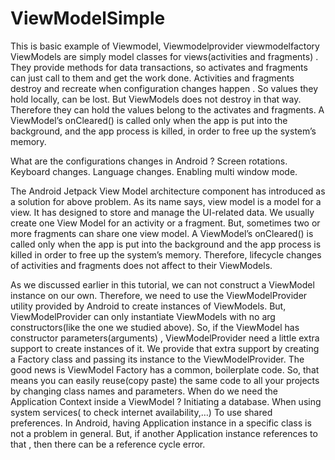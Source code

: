# ViewModelSimple

This is basic example of Viewmodel,
Viewmodelprovider
viewmodelfactory
ViewModels are simply model classes for views(activities and fragments) .
They provide methods for data transactions, so activates and fragments can just call to them and get the work done.
Activities and fragments destroy and recreate when configuration changes happen . So values they hold locally, can be lost.
 But ViewModels does not destroy in that way. Therefore they can hold the values belong to the activates and fragments.
A ViewModel’s onCleared() is called only when the app is put into the background, and the app process is killed, in order to free up the system’s memory.

What are the configurations changes in Android ?
Screen rotations.
Keyboard changes.
Language changes.
Enabling multi window mode.


The Android Jetpack View Model architecture component has introduced as a  solution for above problem.
As its name says, view model is a model for a view. It has designed to store and manage the UI-related data.
We usually create one View Model for an activity or a fragment. But, sometimes two or more  fragments can share one view model.
A ViewModel’s onCleared() is called only when the app is put into the background and the app process is killed in order to free up the system’s memory.
Therefore, lifecycle changes of activities and fragments does not affect to their ViewModels.

As we discussed earlier in this tutorial, we can not construct a ViewModel instance on our own.
Therefore, we need to use the ViewModelProvider utility provided by Android to create instances of ViewModels.
But, ViewModelProvider can only instantiate ViewModels with no arg constructors(like the one we studied above).
So, if the ViewModel has constructor parameters(arguments) , ViewModelProvider need a little extra support to create instances of it.
We provide that extra support by creating a Factory class and passing its instance to the ViewModelProvider.
The good news is ViewModel Factory has a common, boilerplate code. So, that means you can easily reuse(copy paste) the same code to all your projects by changing class names and parameters.
 When do we need the Application Context inside a  ViewModel ?
Initiating a database.
When using system services( to check internet availability,…)
 To use shared preferences.
In Android, having Application instance in a specific class is not a problem in general. But, if another Application instance references to that , then there can be a reference cycle error.
